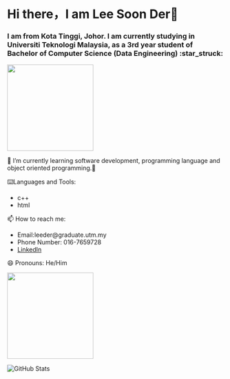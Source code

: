 <h1> Hi there，I am Lee Soon Der👋 </h1>

<h3> I am from Kota Tinggi, Johor. I am currently studying in Universiti Teknologi Malaysia, as a 3rd year student of Bachelor of Computer Science (Data Engineering) :star_struck:</h3>

<img src="https://media.tenor.com/mhLPO2VldCkAAAAM/0001.gif" height="200" width="200">

🌱 I’m currently learning software development, programming language and object oriented programming.:muscle:

:keyboard:Languages and Tools:
<ul>
  <li>c++</li>
  <li>html</li>
</ul>
  
📫 How to reach me: 
<ul>
<li>Email:leeder@graduate.utm.my </li>
<li>Phone Number: 016-7659728 </li>
<li><a href="https://www.linkedin.com/in/lee-soon-der-b86b20260/">LinkedIn</a></li>
</ul>

😄 Pronouns: He/Him

<img src="https://i0.wp.com/www.printmag.com/wp-content/uploads/2021/02/4cbe8d_f1ed2800a49649848102c68fc5a66e53mv2.gif?fit=476%2C280&ssl=1" height="200" width="200">

![GitHub Stats](https://github-readme-stats.vercel.app/api?username=LeeSoonDer&theme=radical)


